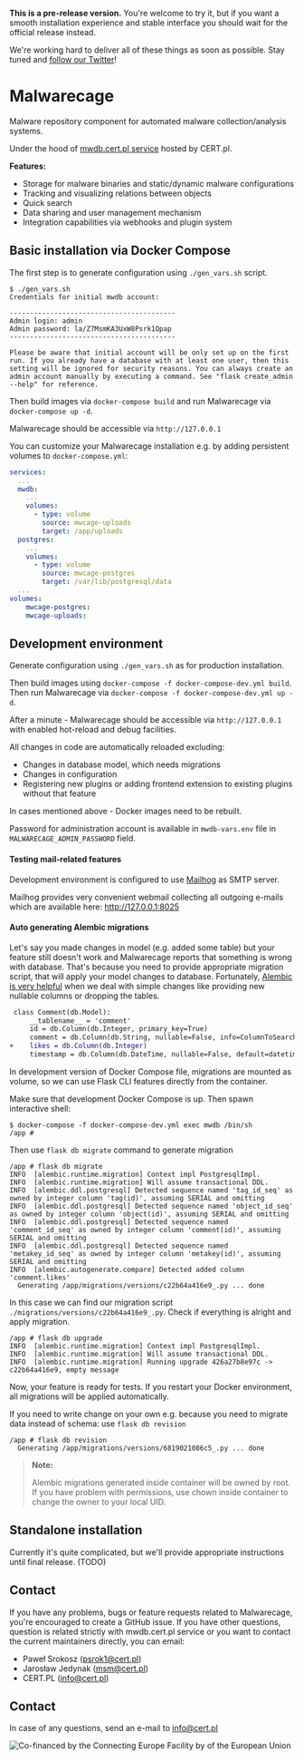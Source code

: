 **This is a pre-release version.** You're welcome to try it, but if you want a smooth installation experience and stable interface you should wait for the official release instead.

We're working hard to deliver all of these things as soon as possible. Stay tuned and [follow our Twitter](https://twitter.com/CERT_Polska_en)!

# Malwarecage

Malware repository component for automated malware collection/analysis systems. 

Under the hood of [mwdb.cert.pl service](https://mwdb.cert.pl) hosted by CERT.pl.

**Features:**

- Storage for malware binaries and static/dynamic malware configurations
- Tracking and visualizing relations between objects
- Quick search
- Data sharing and user management mechanism
- Integration capabilities via webhooks and plugin system

## Basic installation via Docker Compose

The first step is to generate configuration using `./gen_vars.sh` script.

```
$ ./gen_vars.sh 
Credentials for initial mwdb account:

-----------------------------------------
Admin login: admin
Admin password: la/Z7MsmKA3UxW8Psrk1Opap
-----------------------------------------

Please be aware that initial account will be only set up on the first run. If you already have a database with at least one user, then this setting will be ignored for security reasons. You can always create an admin account manually by executing a command. See "flask create_admin --help" for reference.
```

Then build images via `docker-compose build` and run Malwarecage via `docker-compose up -d`.

Malwarecage should be accessible via `http://127.0.0.1`

You can customize your Malwarecage installation e.g. by adding persistent volumes to `docker-compose.yml`:

```yaml
services:
  ...
  mwdb:
    ...
    volumes:
      - type: volume
        source: mwcage-uploads
        target: /app/uploads
  postgres:
    ...
    volumes:
      - type: volume
        source: mwcage-postgres
        target: /var/lib/postgresql/data
  ...
volumes:
    mwcage-postgres:
    mwcage-uploads:
```

## Development environment

Generate configuration using `./gen_vars.sh` as for production installation.

Then build images using `docker-compose -f docker-compose-dev.yml build`. Then run Malwarecage via 
`docker-compose -f docker-compose-dev.yml up -d`.  

After a minute - Malwarecage should be accessible via `http://127.0.0.1` with enabled hot-reload and debug facilities.

All changes in code are automatically reloaded excluding:
- Changes in database model, which needs migrations
- Changes in configuration
- Registering new plugins or adding frontend extension to existing plugins without that feature

In cases mentioned above - Docker images need to be rebuilt.

Password for administration account is available in `mwdb-vars.env` file in `MALWARECAGE_ADMIN_PASSWORD` field.

#### Testing mail-related features

Development environment is configured to use [Mailhog](https://github.com/mailhog/MailHog) as SMTP server.

Mailhog provides very convenient webmail collecting all outgoing e-mails which are available here: http://127.0.0.1:8025

#### Auto generating Alembic migrations

Let's say you made changes in model (e.g. added some table) but your feature still doesn't work and Malwarecage reports that something is wrong with database. That's because you need to provide appropriate migration script, that will apply your model changes to database. Fortunately, [Alembic is very helpful](https://alembic.sqlalchemy.org/en/latest/autogenerate.html) when we deal with simple changes like providing new nullable columns or dropping the tables.

```diff
 class Comment(db.Model):
     __tablename__ = 'comment'
     id = db.Column(db.Integer, primary_key=True)
     comment = db.Column(db.String, nullable=False, info=ColumnToSearchInDict)
+    likes = db.Column(db.Integer)
     timestamp = db.Column(db.DateTime, nullable=False, default=datetime.datetime.utcnow)
```

In development version of Docker Compose file, migrations are mounted as volume, so we can use Flask CLI features directly from the container.

Make sure that development Docker Compose is up. Then spawn interactive shell:

```
$ docker-compose -f docker-compose-dev.yml exec mwdb /bin/sh
/app #
```

Then use `flask db migrate` command to generate migration

```
/app # flask db migrate
INFO  [alembic.runtime.migration] Context impl PostgresqlImpl.
INFO  [alembic.runtime.migration] Will assume transactional DDL.
INFO  [alembic.ddl.postgresql] Detected sequence named 'tag_id_seq' as owned by integer column 'tag(id)', assuming SERIAL and omitting
INFO  [alembic.ddl.postgresql] Detected sequence named 'object_id_seq' as owned by integer column 'object(id)', assuming SERIAL and omitting
INFO  [alembic.ddl.postgresql] Detected sequence named 'comment_id_seq' as owned by integer column 'comment(id)', assuming SERIAL and omitting
INFO  [alembic.ddl.postgresql] Detected sequence named 'metakey_id_seq' as owned by integer column 'metakey(id)', assuming SERIAL and omitting
INFO  [alembic.autogenerate.compare] Detected added column 'comment.likes'
  Generating /app/migrations/versions/c22b64a416e9_.py ... done
```

In this case we can find our migration script `./migrations/versions/c22b64a416e9_.py`. Check if everything is alright and apply migration.

```
/app # flask db upgrade
INFO  [alembic.runtime.migration] Context impl PostgresqlImpl.
INFO  [alembic.runtime.migration] Will assume transactional DDL.
INFO  [alembic.runtime.migration] Running upgrade 426a27b8e97c -> c22b64a416e9, empty message
```

Now, your feature is ready for tests. If you restart your Docker environment, all migrations will be applied automatically.

If you need to write change on your own e.g. because you need to migrate data instead of schema: use `flask db revision`

```
/app # flask db revision
  Generating /app/migrations/versions/6819021086c5_.py ... done
```

> **Note:**
>
> Alembic migrations generated inside container will be owned by root.
> If you have problem with permissions, use chown inside container to change the owner to your local UID.

## Standalone installation

Currently it's quite complicated, but we'll provide appropriate instructions until final release. (TODO)

## Contact
If you have any problems, bugs or feature requests related to Malwarecage, you're encouraged to create a GitHub issue. If you have other questions, question is related strictly with mwdb.cert.pl service or you want to contact the current maintainers directly, you can email:

- Paweł Srokosz (psrok1@cert.pl)
- Jarosław Jedynak (msm@cert.pl)
- CERT.PL (info@cert.pl)

## Contact

In case of any questions, send an e-mail to info@cert.pl

![Co-financed by the Connecting Europe Facility by of the European Union](https://www.cert.pl/wp-content/uploads/2019/02/en_horizontal_cef_logo-1.png)
